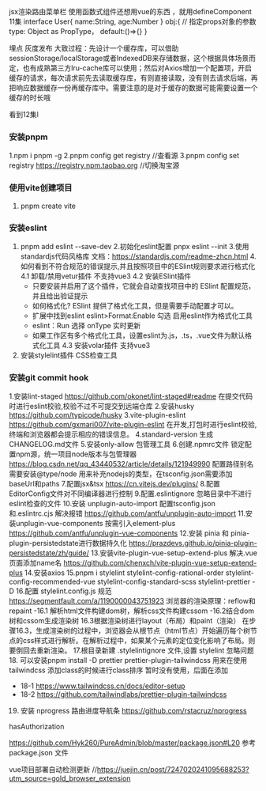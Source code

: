 <!--
 * @Author: 周恩波 zhouenbo@lx-dtx.com
 * @Date: 2023-05-26 19:42:45
 * @LastEditors: 周恩波
 * @LastEditTime: 2023-06-21 19:51:13
 * @FilePath: /admin-vite/README.md
 * @Description: 
 * Copyright (c) 2023 by 上海有我科技有限公司, All Rights Reserved. 
-->
jsx渲染路由菜单栏
使用函数式组件还想用vue的东西 ，就用defineComponent  11集
interface User{
  name:String,
  age:Number
}
obj:{
  // 指定props对象的参数
  type: Object as PropType<User>，
  default:()=>{}
}

埋点
灰度发布
大致过程：先设计一个缓存库，可以借助sessionStorage/localStorage或者IndexedDB来存储数据，这个根据具体场景而定，也有成熟第三方lru-cache库可以使用；然后对Axios增加一个配置项，开启缓存的请求，每次请求前先去读取缓存库，有则直接读取，没有则去请求后端，再把响应数据缓存一份再缓存库中。需要注意的是对于缓存的数据可能需要设置一个缓存的时长哦


看到12集l
### 安装pnpm 
  1.npm i pnpm -g
  2.pnpm config get registry //查看源
  3.pnpm config set registry https://registry.npm.taobao.org //切换淘宝源 
### 使用vite创建项目
  1. pnpm create vite
### 安装eslint 
  1. pnpm add eslint --save-dev
  2.初始化eslint配置 pnpx eslint --init
  3.使用standardjs代码风格库 文档：https://standardjs.com/readme-zhcn.html
  4.如何看到不符合规范的错误提示,并且按照项目中的ESlint规则要求进行格式化
    4.1 卸载/禁用vetur插件 不支持vue3
    4.2 安装ESlint插件
      - 只要安装并启用了这个插件，它就会自动查找项目中的 ESlint 配置规范，并且给出验证提示
      - 如何格式化? ESlint 提供了格式化工具，但是需要手动配置才可以。
      - 扩展中找到eslint eslint>Format:Enable 勾选 启用eslint作为格式化工具
      - eslint：Run 选择 onType 实时更新
      - 如果工作区有多个格式化工具，设置eslint为.js，.ts，.vue文件为默认格式化工具
    4.3 安装volar插件 支持vue3
  5. 安装stylelint插件 CSS检查工具
### 安装git commit hook
  1.安装lint-staged https://github.com/okonet/lint-staged#readme 在提交代码时进行eslint校验,校验不过不可提交到远端仓库
  2.安装husky https://github.com/typicode/husky
  3.vite-plugin-eslint https://github.com/gxmari007/vite-plugin-eslint 在开发,打包时进行eslint校验,终端和浏览器都会提示相应的错误信息。
  4.standard-version 生成CHANGELOG.md文件
  5.安装only-allow 包管理工具
  6.创建.npmrc文件  锁定配置npm源，统一项目node版本与包管理器 https://blog.csdn.net/qq_43440532/article/details/121949990
  配置路径别名 需要安装@type/node 用来补充nodejs的类型，在tsconfig.json需要添加baseUrl和paths
  7.配置jsx&tsx https://cn.vitejs.dev/plugins/
  8.配置EditorConfig文件对不同编译器进行控制
  9.配置.eslintignore 忽略目录中不进行eslint检查的文件
  10.安装 unplugin-auto-import 配置tsconfig.json和.eslintrc.cjs 解决报错 https://github.com/antfu/unplugin-auto-import
  11.安装unplugin-vue-components 按需引入element-plus https://github.com/antfu/unplugin-vue-components
  12.安装 pinia 和 pinia-plugin-persistedstate进行数据持久化 https://prazdevs.github.io/pinia-plugin-persistedstate/zh/guide/
  13.安装vite-plugin-vue-setup-extend-plus 解决.vue页面添加name名 https://github.com/chenxch/vite-plugin-vue-setup-extend-plus
  14.安装axios 
  15.pnpm i stylelint stylelint-config-rational-order stylelint-config-recommended-vue stylelint-config-standard-scss stylelint-prettier -D
  16.配置 stylelint.config.js 规范 https://segmentfault.com/a/1190000043751923
    浏览器的渲染原理：reflow和repaint
    -16.1 解析html文件构建dom树，解析css文件构建cssom
    -16.2结合dom树和cssom生成渲染树
    16.3根据渲染树进行layout（布局）和paint（渲染）
    在步骤16.3，生成渲染树的过程中，浏览器会从根节点（html节点）开始遍历每个树节点的css样式进行解析。在解析过程中，如果某个元素的定位变化影响了布局。则要倒回去重新渲染。
  17.根目录新建 .stylelintignore 文件,设置 stylelint 忽略问题
  18. 可以安装pnpm install -D prettier prettier-plugin-tailwindcss 用来在使用tailwindcss 添加class的时候进行class排序 暂时没有使用，后面在添加
   - 18-1 https://www.tailwindcss.cn/docs/editor-setup
   - 18-2 https://github.com/tailwindlabs/prettier-plugin-tailwindcss
  19. 安装 nprogress 路由进度导航条 https://github.com/rstacruz/nprogress
  
  hasAuthorization


https://github.com/Hyk260/PureAdmin/blob/master/package.json#L20 参考package.json 文件


vue项目部署自动检测更新 //https://juejin.cn/post/7247020241095688253?utm_source=gold_browser_extension
